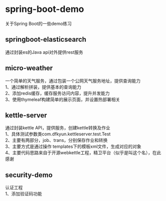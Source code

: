 # spring-boot-demo
关于Spring Boot的一些demo练习

## springboot-elasticsearch  
通过封装es的Java api对外提供rest服务  

## micro-weather
一个简单的天气服务，通过包装一个公网天气服务地址，提供查询能力  
1、通过解析拼装，提供基本的查询能力       
2、添加redis缓存，缓存服务访问内容，提升并发能力     
3、使用thymeleaf构建简单的展示页面，并设置热部署相关   

## kettle-server
通过封装kettle API，提供服务，创建kettle转换及作业  
1、具体测试参数类com.dfkyun.kettleserver.test.Test  
2、主要有两部分，job、trans，分别保存作业和转换  
3、主要方式是通过操作 templates下的模板xml文件，生成对应的对象  
4、主要代码思路来自于开源webkettle工程，精卫平台（似乎是叫这个名），在此感谢         

## security-demo
认证工程  
1、添加验证码功能





